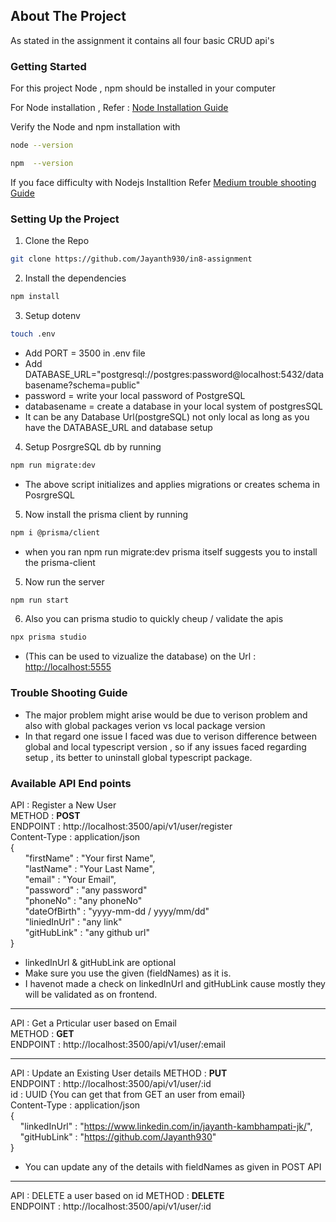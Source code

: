 
## About The Project
 As stated in the assignment it contains all four basic CRUD api's

### Getting Started

 For this project Node , npm should be installed in your computer
 
 For Node installation , Refer : [Node Installation Guide](https://nodejs.org/en/download/source-code)
 
  Verify the Node and npm installation with 
  ```sh
  node --version
  ```
  ```sh
  npm  --version 
  ```
If you face difficulty with Nodejs Installtion Refer
[Medium trouble shooting Guide](https://medium.com/@asiandigitalhub/troubleshooting-installation-issues-for-node-js-40ef0261e54c)

### Setting Up the Project
1. Clone the Repo
```sh
git clone https://github.com/Jayanth930/in8-assignment
```
2. Install the dependencies
```sh
npm install 
```
3. Setup dotenv
```sh
touch .env
```
* Add PORT = 3500 in .env file
* Add DATABASE_URL="postgresql://postgres:password@localhost:5432/databasename?schema=public"
* password = write your local password of PostgreSQL
* databasename = create a database in your local system of postgresSQL
* It can be any Database Url(postgreSQL) not only local as long as you have the DATABASE_URL and database setup 

4. Setup PosrgreSQL db by running
```sh 
npm run migrate:dev
```
* The above script initializes and applies migrations or  creates schema in PosrgreSQL
5. Now install the prisma client by running
```sh
npm i @prisma/client
```
* when you ran npm run migrate:dev prisma itself suggests you to install the prisma-client
5. Now run the server 
```sh
npm run start 
```
6. Also you can prisma studio to quickly cheup / validate the apis
```sh
npx prisma studio
```
* (This can be used to vizualize the database) on the Url : [http://localhost:5555](http://localhost:5555)

### Trouble Shooting Guide
* The major problem might arise would be due to verison problem and also with global packages verion vs local package version
* In that regard one issue I faced was due to verison difference between global and local typescript version , so if any issues faced regarding setup , its better to uninstall global typescript package.

### Available API End points

API : Register a New User  
METHOD : **POST**  
ENDPOINT : http://localhost:3500/api/v1/user/register    
Content-Type : application/json  
{  
    &nbsp; &nbsp; &nbsp; "firstName" : "Your first Name",  
    &nbsp; &nbsp; &nbsp; "lastName" : "Your Last Name",  
    &nbsp; &nbsp; &nbsp; "email" : "Your Email",  
    &nbsp; &nbsp; &nbsp; "password" : "any password"  
    &nbsp; &nbsp; &nbsp; "phoneNo" : "any phoneNo"  
    &nbsp; &nbsp; &nbsp; "dateOfBirth" : "yyyy-mm-dd / yyyy/mm/dd"  
    &nbsp; &nbsp; &nbsp; "liniedInUrl" : "any link"  
    &nbsp; &nbsp; &nbsp; "gitHubLink" : "any github url"  
}
* linkedInUrl & gitHubLink are optional
* Make sure you use the given (fieldNames) as it is.
* I havenot made a check on linkedInUrl and gitHubLink cause mostly they will be validated as on frontend.
---

API : Get a Prticular user based on Email  
METHOD : **GET**  
ENDPOINT : http://localhost:3500/api/v1/user/:email 

---

API : Update an Existing User details
METHOD : **PUT**  
ENDPOINT : http://localhost:3500/api/v1/user/:id  
id : UUID {You can get that from GET an user from email}  
Content-Type : application/json  
{    
  &nbsp; &nbsp;  "linkedInUrl" : "https://www.linkedin.com/in/jayanth-kambhampati-jk/",  
&nbsp; &nbsp; "gitHubLink" : "https://github.com/Jayanth930"  
}
* You can update any of the details with fieldNames as given in POST API

---

API : DELETE a user based on id 
METHOD : **DELETE**  
ENDPOINT : http://localhost:3500/api/v1/user/:id